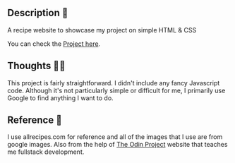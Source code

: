 ## Description 📙
 
A recipe website to showcase my project on simple HTML & CSS
 
 You can check the [Project here](https://terraelfi.github.io/odin-recipes/).
 
 ## Thoughts 🤔💭
This project is fairly straightforward. I didn't include any fancy Javascript code.
Although it's not particularly simple or difficult for me, I primarily use Google to find anything I want to do.
 
 
 ## Reference 📙
 I use allrecipes.com for reference and all of the images that I use are from google images.
 Also from the help of [The Odin Project](https://www.theodinproject.com/dashboard) website that teaches me fullstack development.